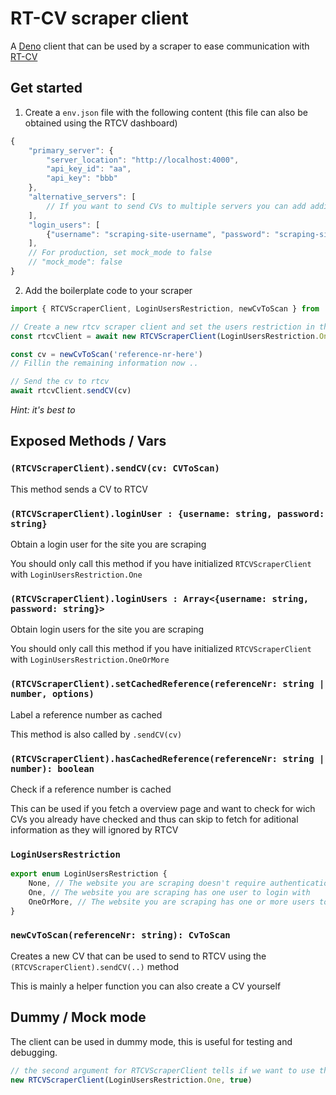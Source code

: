 # RT-CV scraper client

A [Deno](https://deno.land) client that can be used by a scraper to ease communication with [RT-CV](https://github.com/script-development/RT-CV)

## Get started

1. Create a `env.json` file with the following content (this file can also be obtained using the RTCV dashboard)
```js
{
    "primary_server": {
        "server_location": "http://localhost:4000",
        "api_key_id": "aa",
        "api_key": "bbb"
    },
    "alternative_servers": [
        // If you want to send CVs to multiple servers you can add additional servers here
    ],
    "login_users": [
        {"username": "scraping-site-username", "password": "scraping-site-password"}
    ],
    // For production, set mock_mode to false
    // "mock_mode": false 
}
```

2. Add the boilerplate code to your scraper
```ts
import { RTCVScraperClient, LoginUsersRestriction, newCvToScan } from 'https://deno.land/x/rtcv_scraper_client/client.ts'

// Create a new rtcv scraper client and set the users restriction in the env.json file to have a single user
const rtcvClient = await new RTCVScraperClient(LoginUsersRestriction.One).authenticate()

const cv = newCvToScan('reference-nr-here')
// Fillin the remaining information now ..

// Send the cv to rtcv
await rtcvClient.sendCV(cv)
```

*Hint: it's best to*

## Exposed Methods / Vars

### `(RTCVScraperClient).sendCV(cv: CVToScan)`

This method sends a CV to RTCV

### `(RTCVScraperClient).loginUser : {username: string, password: string}`

Obtain a login user for the site you are scraping

You should only call this method if you have initialized `RTCVScraperClient` with `LoginUsersRestriction.One`

### `(RTCVScraperClient).loginUsers : Array<{username: string, password: string}>`

Obtain login users for the site you are scraping

You should only call this method if you have initialized `RTCVScraperClient` with `LoginUsersRestriction.OneOrMore`

### `(RTCVScraperClient).setCachedReference(referenceNr: string | number, options)`

Label a reference number as cached

This method is also called by `.sendCV(cv)`

### `(RTCVScraperClient).hasCachedReference(referenceNr: string | number): boolean`

Check if a reference number is cached

This can be used if you fetch a overview page and want to check for wich CVs you already have checked and thus can skip to fetch for aditional information as they will ignored by RTCV

### `LoginUsersRestriction`

```ts
export enum LoginUsersRestriction {
    None, // The website you are scraping doesn't require authentication
    One, // The website you are scraping has one user to login with
    OneOrMore, // The website you are scraping has one or more users to login with
}
```

### `newCvToScan(referenceNr: string): CvToScan`

Creates a new CV that can be used to send to RTCV using the `(RTCVScraperClient).sendCV(..)` method

This is mainly a helper function you can also create a CV yourself

## Dummy / Mock mode

The client can be used in dummy mode, this is useful for testing and debugging.

```ts
// the second argument for RTCVScraperClient tells if we want to use the dummy mode
new RTCVScraperClient(LoginUsersRestriction.One, true)
```
